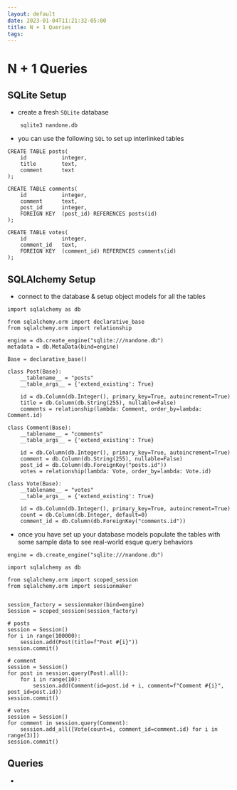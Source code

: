 ```yaml
---
layout: default
date: 2023-01-04T11:21:32-05:00
title: N + 1 Queries
tags: 
---
```


# N + 1 Queries

## SQLite Setup

- create a fresh `SQLite` database

```
    sqlite3 nandone.db
```

- you can use the following `SQL` to set up interlinked tables

```
CREATE TABLE posts(
    id           integer,
    title        text,
    comment      text
);

CREATE TABLE comments(
    id           integer,
    comment      text,
    post_id      integer,
    FOREIGN KEY  (post_id) REFERENCES posts(id)
);

CREATE TABLE votes(
    id           integer,
    comment_id   text,
    FOREIGN KEY  (comment_id) REFERENCES comments(id)
);
```

## SQLAlchemy Setup

-  connect to the database & setup object models for all the tables

```
import sqlalchemy as db

from sqlalchemy.orm import declarative_base
from sqlalchemy.orm import relationship

engine = db.create_engine("sqlite:///nandone.db")
metadata = db.MetaData(bind=engine)

Base = declarative_base()

class Post(Base):
    __tablename__ = "posts"
    __table_args__ = {'extend_existing': True}

    id = db.Column(db.Integer(), primary_key=True, autoincrement=True)
    title = db.Column(db.String(255), nullable=False)
    comments = relationship(lambda: Comment, order_by=lambda: Comment.id)

class Comment(Base):
    __tablename__ = "comments"
    __table_args__ = {'extend_existing': True}

    id = db.Column(db.Integer(), primary_key=True, autoincrement=True)
    comment = db.Column(db.String(255), nullable=False)
    post_id = db.Column(db.ForeignKey("posts.id"))
    votes = relationship(lambda: Vote, order_by=lambda: Vote.id)

class Vote(Base):
    __tablename__ = "votes"
    __table_args__ = {'extend_existing': True}

    id = db.Column(db.Integer(), primary_key=True, autoincrement=True)
    count = db.Column(db.Integer, default=0)
    comment_id = db.Column(db.ForeignKey("comments.id"))
```

- once you have set up your database models populate the tables with some sample data to see real-world esque query behaviors

```
engine = db.create_engine("sqlite:///nandone.db")

import sqlalchemy as db

from sqlalchemy.orm import scoped_session
from sqlalchemy.orm import sessionmaker


session_factory = sessionmaker(bind=engine)
Session = scoped_session(session_factory)

# posts
session = Session()
for i in range(100000):
    session.add(Post(title=f"Post #{i}"))
session.commit()

# comment
session = Session()
for post in session.query(Post).all():
    for i in range(10):
        session.add(Comment(id=post.id + i, comment=f"Comment #{i}", post_id=post.id))
session.commit()

# votes
session = Session()
for comment in session.query(Comment):
    session.add_all([Vote(count=i, comment_id=comment.id) for i in range(3)])
session.commit()
```

## Queries

- 